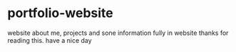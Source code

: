 # portfolio-website
website about me, projects and sone information fully in website 
thanks for reading this. have a nice day
